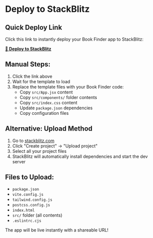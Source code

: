 # Deploy to StackBlitz

## Quick Deploy Link

Click this link to instantly deploy your Book Finder app to StackBlitz:

**[🚀 Deploy to StackBlitz](https://stackblitz.com/fork/vitejs/vite/tree/main/packages/create-vite/template-react)**

## Manual Steps:

1. Click the link above
2. Wait for the template to load
3. Replace the template files with your Book Finder code:
   - Copy `src/App.jsx` content
   - Copy `src/components/` folder contents
   - Copy `src/index.css` content
   - Update `package.json` dependencies
   - Copy configuration files

## Alternative: Upload Method

1. Go to [stackblitz.com](https://stackblitz.com)
2. Click "Create project" → "Upload project"
3. Select all your project files
4. StackBlitz will automatically install dependencies and start the dev server

## Files to Upload:
- `package.json`
- `vite.config.js`
- `tailwind.config.js`
- `postcss.config.js`
- `index.html`
- `src/` folder (all contents)
- `.eslintrc.cjs`

The app will be live instantly with a shareable URL!